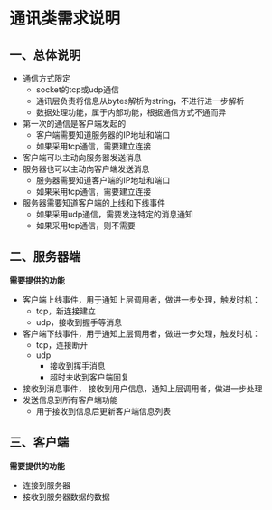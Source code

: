 ﻿# 通讯类需求说明
## 一、总体说明
- 通信方式限定
	- socket的tcp或udp通信
	- 通讯层负责将信息从bytes解析为string，不进行进一步解析
	- 数据处理功能，属于内部功能，根据通信方式不通而异
- 第一次的通信是客户端发起的
	- 客户端需要知道服务器的IP地址和端口
	- 如果采用tcp通信，需要建立连接
- 客户端可以主动向服务器发送消息
- 服务器也可以主动向客户端发送消息
	- 服务器需要知道客户端的IP地址和端口
	- 如果采用tcp通信，需要建立连接
- 服务器需要知道客户端的上线和下线事件
	- 如果采用udp通信，需要发送特定的消息通知
	- 如果采用tcp通信，则不需要
## 二、服务器端
**需要提供的功能**
- 客户端上线事件，用于通知上层调用者，做进一步处理，触发时机：
	- tcp，新连接建立
	- udp，接收到握手等消息
- 客户端下线事件，用于通知上层调用者，做进一步处理，触发时机：
	- tcp，连接断开
	- udp
		- 接收到挥手消息
		- 超时未收到客户端回复
- 接收到消息事件， 接收到用户信息，通知上层调用者，做进一步处理
- 发送信息到所有客户端功能
	- 用于接收到信息后更新客户端信息列表
## 三、客户端
**需要提供的功能**
- 连接到服务器
- 接收到服务器数据的数据